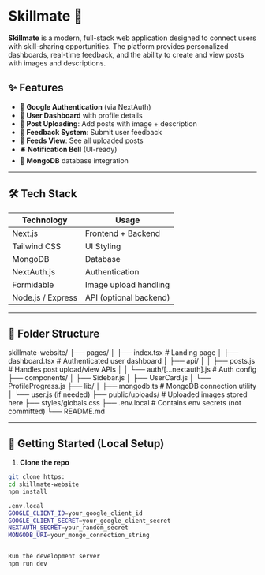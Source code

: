 # Skillmate 🚀

**Skillmate** is a modern, full-stack web application designed to connect users with skill-sharing opportunities. The platform provides personalized dashboards, real-time feedback, and the ability to create and view posts with images and descriptions.

## ✨ Features

- 🔐 **Google Authentication** (via NextAuth)
- 🧾 **User Dashboard** with profile details
- 🧠 **Post Uploading**: Add posts with image + description
- 📢 **Feedback System**: Submit user feedback
- 📰 **Feeds View**: See all uploaded posts
- 🛎️ **Notification Bell** (UI-ready)
- 💾 **MongoDB** database integration

---

## 🛠️ Tech Stack

| Technology       | Usage                    |
|------------------|--------------------------|
| Next.js          | Frontend + Backend       |
| Tailwind CSS     | UI Styling               |
| MongoDB          | Database                 |
| NextAuth.js      | Authentication           |
| Formidable       | Image upload handling    |
| Node.js / Express| API (optional backend)   |

---

## 📁 Folder Structure

skillmate-website/
├── pages/
│ ├── index.tsx # Landing page
│ ├── dashboard.tsx # Authenticated user dashboard
│ ├── api/
│ │ ├── posts.js # Handles post upload/view APIs
│ │ └── auth/[...nextauth].js # Auth config
├── components/
│ ├── Sidebar.js
│ ├── UserCard.js
│ └── ProfileProgress.js
├── lib/
│ ├── mongodb.ts # MongoDB connection utility
│ └── user.js (if needed)
├── public/uploads/ # Uploaded images stored here
├── styles/globals.css
├── .env.local # Contains env secrets (not committed)
└── README.md


---

## 🧪 Getting Started (Local Setup)

1. **Clone the repo**

```bash
git clone https:
cd skillmate-website
npm install

.env.local
GOOGLE_CLIENT_ID=your_google_client_id
GOOGLE_CLIENT_SECRET=your_google_client_secret
NEXTAUTH_SECRET=your_random_secret
MONGODB_URI=your_mongo_connection_string


Run the development server
npm run dev
